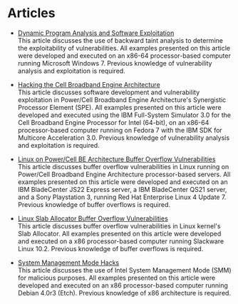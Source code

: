 Articles
========


* [Dynamic Program Analysis and Software Exploitation](https://github.com/risesecurity/articles/raw/HEAD/p67_0x0a.txt)  
  This article discusses the use of backward taint analysis to determine the exploitability of vulnerabilities. All examples presented on this article were developed and executed on an x86-64 processor-based computer running Microsoft Windows 7. Previous knowledge of vulnerability analysis and exploitation is required.

* [Hacking the Cell Broadband Engine Architecture](https://github.com/risesecurity/articles/raw/HEAD/p66_0x0d.txt)  
  This article discusses software development and vulnerability exploitation in Power/Cell Broadband Engine Architecture's Synergistic Processor Element (SPE). All examples presented on this article were developed and executed using the IBM Full-System Simulator 3.0 for the Cell Broadband Engine Processor for Intel (64-bit), on an x86-64 processor-based computer running on Fedora 7 with the IBM SDK for Multicore Acceleration 3.0. Previous knowledge of vulnerability analysis and exploitation is required.

* [Linux on Power/Cell BE Architecture Buffer Overflow Vulnerabilities](https://github.com/risesecurity/articles/raw/HEAD/lopbuffer.pdf)  
  This article discusses buffer overflow vulnerabilities in Linux running on Power/Cell Broadband Engine Architecture processor-based servers. All examples presented on this article were developed and executed on an IBM BladeCenter JS22 Express server, a IBM BladeCenter QS21 server, and a Sony Playstation 3, running Red Hat Enterprise Linux 4 Update 7. Previous knowledge of buffer overflows is required.

* [Linux Slab Allocator Buffer Overflow Vulnerabilities](https://github.com/risesecurity/articles/raw/HEAD/linuxslab.pdf)  
  This article discusses buffer overflow vulnerabilities in Linux kernel's Slab Allocator. All examples presented on this article were developed and executed on a x86 processor-based computer running Slackware Linux 10.2. Previous knowledge of buffer overflows is required.

* [System Management Mode Hacks](https://github.com/risesecurity/articles/raw/HEAD/p65_0x07.txt)  
  This article discusses the use of Intel System Management Mode (SMM) for malicious purposes. All examples presented on this article were developed and executed on an x86 processor-based computer running Debian 4.0r3 (Etch). Previous knowledge of x86 architecture is required.

